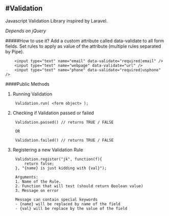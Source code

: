 #Validation
---
Javascript Validation Library inspired by Laravel.

*Depends on jQuery*

#####How to use it?
Add a custom attribute called data-validate to all form fields.
Set rules to apply as value of the attribute (multiple rules separated by Pipe).
		
		<input type="text" name="email" data-validate="required|email" />
		<input type="text" name="webpage" data-validate="url" />
		<input type="text" name="phone" data-validate="required|usphone" />

####Public Methods

1. Running Validation

		Validation.run( <form object> );
		
2. Checking if Validation passed or failed

		Validation.passed() // returns TRUE / FALSE
		
		OR
		
		Validation.failed() // returns TRUE / FALSE
		
3. Registering a new Validation Rule

		Validation.register("jk", function(f){
			return false;
		}, "{name} is just kidding with {val}");
		
		Arguments:
		1. Name of the Rule.
		2. Function that will test (should return Boolean value)
		3. Message on error
		
		Message can contain special keywords
		- {name} will be replaced by name of the field
		- {val} will be replace by the value of the field